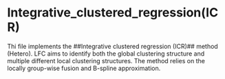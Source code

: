 # Integrative_clustered_regression(ICR)
Thi file implements the ##Integrative clustered regression (ICR)## method (Hetero). LFC aims to identify both the global clustering structure and multiple different local clustering structures. The method relies on the locally group-wise fusion and B-spline approximation.
